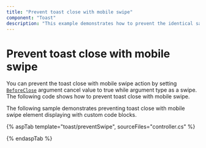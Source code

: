 ```yaml
---
title: "Prevent toast close with mobile swipe"
component: "Toast"
description: "This example demonstrates how to prevent the identical same Syncfusion ASP.NET MVC Toast is displayed on a screen."
---
```


# Prevent toast close with mobile swipe

You can prevent the toast close with mobile swipe action by setting [`BeforeClose`](https://help.syncfusion.com/cr/aspnetcore-js2/Syncfusion.EJ2.Notifications.Toast.html#Syncfusion_EJ2_Notifications_Toast_BeforeClose) argument cancel value to true while argument type as a swipe. The following code shows how to prevent toast close with mobile swipe.

The following sample demonstrates preventing toast close with mobile swipe element displaying with custom code blocks.

{% aspTab template="toast/preventSwipe", sourceFiles="controller.cs" %}

{% endaspTab %}